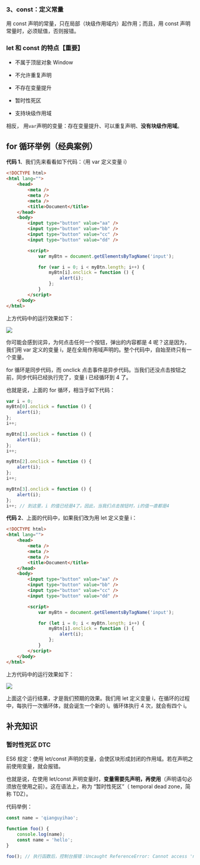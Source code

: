 
### 3、const：定义常量

用 const 声明的常量，只在局部（块级作用域内）起作用；而且，用 const 声明常量时，必须赋值，否则报错。

### let 和 const 的特点【重要】

-   不属于顶层对象 Window

-   不允许重复声明

-   不存在变量提升

-   暂时性死区

-   支持块级作用域

相反， 用`var`声明的变量：存在变量提升、可以重复声明、**没有块级作用域**。





## for 循环举例（经典案例）

**代码 1**、我们先来看看如下代码：（用 var 定义变量 i）

```html
<!DOCTYPE html>
<html lang="">
    <head>
        <meta />
        <meta />
        <meta />
        <title>Document</title>
    </head>
    <body>
        <input type="button" value="aa" />
        <input type="button" value="bb" />
        <input type="button" value="cc" />
        <input type="button" value="dd" />

        <script>
            var myBtn = document.getElementsByTagName('input');

            for (var i = 0; i < myBtn.length; i++) {
                myBtn[i].onclick = function () {
                    alert(i);
                };
            }
        </script>
    </body>
</html>
```

上方代码中的运行效果如下：

![](http://img.smyhvae.com/20190904_1030.gif)

你可能会感到诧异，为何点击任何一个按钮，弹出的内容都是 4 呢？这是因为，我们用 var 定义的变量 i，是在全局作用域声明的。整个代码中，自始至终只有一个变量。

for 循环是同步代码，而 onclick 点击事件是异步代码。当我们还没点击按钮之前，同步代码已经执行完了，变量 i 已经循环到 4 了。

也就是说，上面的 for 循环，相当于如下代码：

```javascript
var i = 0;
myBtn[0].onclick = function () {
    alert(i);
};
i++;

myBtn[1].onclick = function () {
    alert(i);
};
i++;

myBtn[2].onclick = function () {
    alert(i);
};
i++;

myBtn[3].onclick = function () {
    alert(i);
};
i++; // 到这里，i 的值已经是4了。因此，当我们点击按钮时，i的值一直都是4
```

**代码 2**、上面的代码中，如果我们改为用 let 定义变量 i：

```html
<!DOCTYPE html>
<html lang="">
    <head>
        <meta />
        <meta />
        <meta />
        <title>Document</title>
    </head>
    <body>
        <input type="button" value="aa" />
        <input type="button" value="bb" />
        <input type="button" value="cc" />
        <input type="button" value="dd" />

        <script>
            var myBtn = document.getElementsByTagName('input');

            for (let i = 0; i < myBtn.length; i++) {
                myBtn[i].onclick = function () {
                    alert(i);
                };
            }
        </script>
    </body>
</html>
```

上方代码中的运行效果如下：

![](http://img.smyhvae.com/20190904_1040.gif)

上面这个运行结果，才是我们预期的效果。我们用 let 定义变量 i，在循环的过程中，每执行一次循环体，就会诞生一个新的 i。循环体执行 4 次，就会有四个 i。

## 补充知识

### 暂时性死区 DTC

ES6 规定：使用 let/const 声明的变量，会使区块形成封闭的作用域。若在声明之前使用变量，就会报错。

也就是说，在使用 let/const 声明变量时，**变量需要先声明，再使用**（声明语句必须放在使用之前）。这在语法上，称为 “暂时性死区”（ temporal dead zone，简称 TDZ）。

代码举例：

```js
const name = 'qianguyihao';

function foo() {
    console.log(name);
    const name = 'hello';
}

foo(); // 执行函数后，控制台报错：Uncaught ReferenceError: Cannot access 'name' before initialization
```

